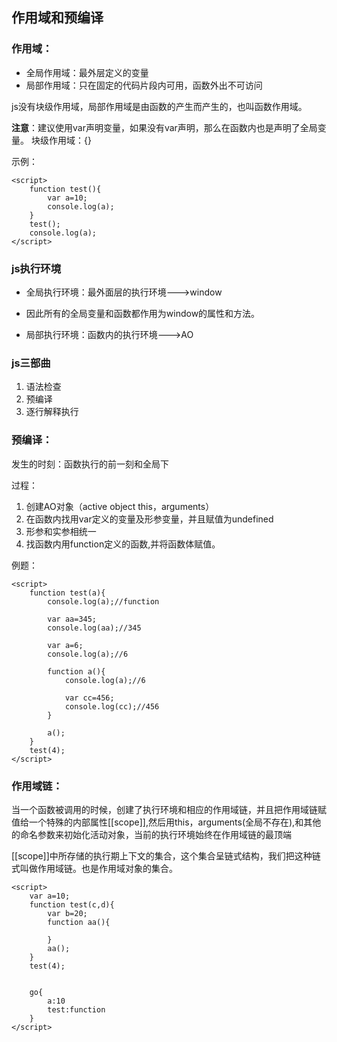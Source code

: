 ## 作用域和预编译

### 作用域：

- 全局作用域：最外层定义的变量
- 局部作用域：只在固定的代码片段内可用，函数外出不可访问

js没有块级作用域，局部作用域是由函数的产生而产生的，也叫函数作用域。

**注意**：建议使用var声明变量，如果没有var声明，那么在函数内也是声明了全局变量。
块级作用域：{}

示例：

    <script>
        function test(){
            var a=10;
            console.log(a);
        }
        test();
        console.log(a);
    </script>

### js执行环境

- 全局执行环境：最外面层的执行环境--->window
- 因此所有的全局变量和函数都作用为window的属性和方法。

- 局部执行环境：函数内的执行环境--->AO

### js三部曲

1. 语法检查
2. 预编译
3. 逐行解释执行

### 预编译：

发生的时刻：函数执行的前一刻和全局下

过程：
1. 创建AO对象（active object this，arguments）
2. 在函数内找用var定义的变量及形参变量，并且赋值为undefined
3. 形参和实参相统一
4. 找函数内用function定义的函数,并将函数体赋值。

例题：

    <script>
        function test(a){
            console.log(a);//function

            var aa=345;
            console.log(aa);//345

            var a=6;
            console.log(a);//6

            function a(){
                console.log(a);//6

                var cc=456;
                console.log(cc);//456
            }

            a();
        }
        test(4); 
    </script>

### 作用域链：

当一个函数被调用的时候，创建了执行环境和相应的作用域链，并且把作用域链赋值给一个特殊的内部属性[[scope]],然后用this，arguments(全局不存在),和其他的命名参数来初始化活动对象，当前的执行环境始终在作用域链的最顶端

[[scope]]中所存储的执行期上下文的集合，这个集合呈链式结构，我们把这种链式叫做作用域链。也是作用域对象的集合。

    <script>
        var a=10;
        function test(c,d){
            var b=20;
            function aa(){

            }
            aa();
        }
        test(4);
        
        
        go{
            a:10
            test:function
        }
    </script>